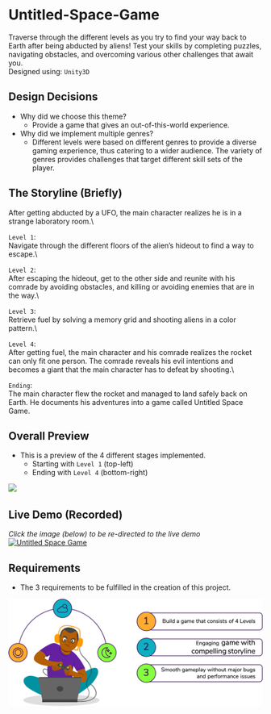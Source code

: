 # Untitled-Space-Game
Traverse through the different levels as you try to find your way back to Earth after being abducted by aliens! Test your skills by completing puzzles, navigating obstacles, and overcoming various other challenges that await you.\
Designed using: `Unity3D`

## Design Decisions
- Why did we choose this theme?
    - Provide a game that gives an out-of-this-world experience.
- Why did we implement multiple genres?
    - Different levels were based on different genres to provide a diverse gaming experience, thus catering to a wider audience. The variety of genres provides challenges that target different skill sets of the player.

## The Storyline (Briefly)
After getting abducted by a UFO, the main character realizes he is in a strange laboratory room.\

`Level 1`:\
Navigate through the different floors of the alien’s hideout to find a way to escape.\

`Level 2`:\
After escaping the hideout, get to the other side and reunite with his comrade by avoiding obstacles, and killing or avoiding enemies that are in the way.\

`Level 3`:\
Retrieve fuel by solving a memory grid and shooting aliens in a color pattern.\

`Level 4`:\
After getting fuel, the main character and his comrade realizes the rocket can only fit one person. The comrade reveals his evil intentions and becomes a giant that the main character has to defeat by shooting.\

`Ending`:\
The main character flew the rocket and managed to land safely back on Earth. He documents his adventures into a game called Untitled Space Game.  


## Overall Preview
- This is a preview of the 4 different stages implemented.
    - Starting with `Level 1` (top-left)
    - Ending with `Level 4` (bottom-right)
<img src="/images/Untitled_Space_game_stages.gif" height="500px" width="auto"/>


## Live Demo (Recorded)
_Click the image (below) to be re-directed to the live demo_
[![Untitled Space Game](http://img.youtube.com/vi/mXOotM3wYLU/0.jpg)](http://www.youtube.com/watch?v=mXOotM3wYLU "SCSE Software System Analysis and Design - Untitled Space Game")



## Requirements
- The 3 requirements to be fulfilled in the creation of this project.
<img src="/images/requirements.png" width="auto" height="50%">
